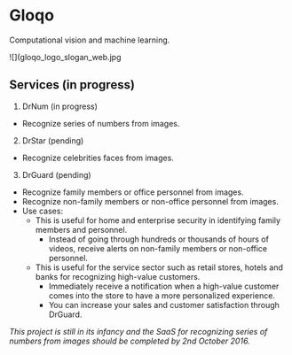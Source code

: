 # Gloqo
Computational vision and machine learning.

![](gloqo_logo_slogan_web.jpg

## Services (in progress)
1. DrNum (in progress)
- Recognize series of numbers from images.
2. DrStar (pending)
- Recognize celebrities faces from images.
3. DrGuard (pending)
- Recognize family members or office personnel from images.
- Recognize non-family members or non-office personnel from images.
- Use cases:
	- This is useful for home and enterprise security in identifying family members and personnel.
		- Instead of going through hundreds or thousands of hours of videos, receive alerts on non-family members or non-office personnel.
	- This is useful for the service sector such as retail stores, hotels and banks for recognizing high-value customers.
		- Immediately receive a notification when a high-value customer comes into the store to have a more personalized experience.
		- You can increase your sales and customer satisfaction through DrGuard.

_This project is still in its infancy and the SaaS for recognizing series of numbers from images should be completed by 2nd October 2016._ 
